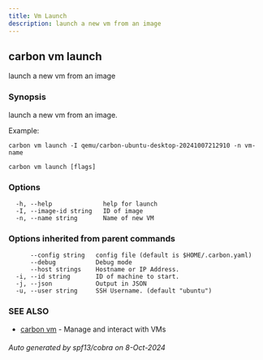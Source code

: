 ```yaml
---
title: Vm Launch
description: launch a new vm from an image
---
```


## carbon vm launch

launch a new vm from an image

### Synopsis

launch a new vm from an image.

Example:

	carbon vm launch -I qemu/carbon-ubuntu-desktop-20241007212910 -n vm-name



```
carbon vm launch [flags]
```

### Options

```
  -h, --help              help for launch
  -I, --image-id string   ID of image
  -n, --name string       Name of new VM
```

### Options inherited from parent commands

```
      --config string   config file (default is $HOME/.carbon.yaml)
      --debug           Debug mode
      --host strings    Hostname or IP Address.
  -i, --id string       ID of machine to start.
  -j, --json            Output in JSON
  -u, --user string     SSH Username. (default "ubuntu")
```

### SEE ALSO

* [carbon vm](carbon_vm.md)	 - Manage and interact with VMs

###### Auto generated by spf13/cobra on 8-Oct-2024
